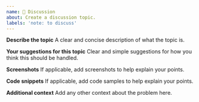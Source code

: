 ```yaml
---
name: 💬 Discussion
about: Create a discussion topic.
labels: 'note: to discuss'
---
```


<!--
Hello 👋 Thank you for submitting a discussion topic.

To make your topic readable make sure you use valid Markdown syntax.

https://guides.github.com/features/mastering-markdown/
-->

**Describe the topic**
A clear and concise description of what the topic is.

**Your suggestions for this topic**
Clear and simple suggestions for how you think this should be handled.

**Screenshots**
If applicable, add screenshots to help explain your points.

**Code snippets**
If applicable, add code samples to help explain your points.

**Additional context**
Add any other context about the problem here.
